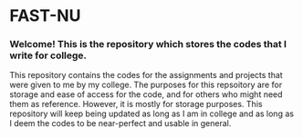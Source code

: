 # FAST-NU

### Welcome! This is the repository which stores the codes that I write for college.
This repository contains the codes for the assignments and projects that were given to me by my college. The purposes for this repsoitory are for storage and ease of access for the code, and for others who might need them as reference. However, it is mostly for storage purposes. This repository will keep being updated as long as I am in college and as long as I deem the codes to be near-perfect and usable in general.

